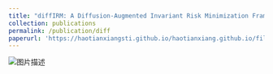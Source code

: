 ```yaml
---
title: "diffIRM: A Diffusion-Augmented Invariant Risk Minimization Framework for Spatiotemporal Prediction over Graphs"
collection: publications
permalink: /publication/diff
paperurl: 'https://haotianxiangsti.github.io/haotianxiang.github.io/files/TSAS2023.pdf'
---
```

<img src="https://haotianxiangsti.github.io/haotianxiang.github.io/images/flowchart_1.jpg" alt="图片描述">
